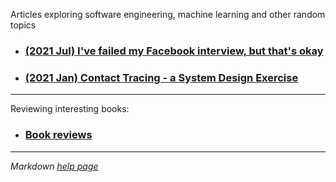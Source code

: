 Articles exploring software engineering, machine learning and other random topics

* ### [(2021 Jul) I've failed my Facebook interview, but that's okay](blog_posts/facebook_interview.md)
* ### [(2021 Jan) Contact Tracing - a System Design Exercise](blog_posts/contact_tracing.md)

***

Reviewing interesting books:

* ### [Book reviews](book_reviews/index.md)

***

*Markdown [help page](markdown_help.md)*
